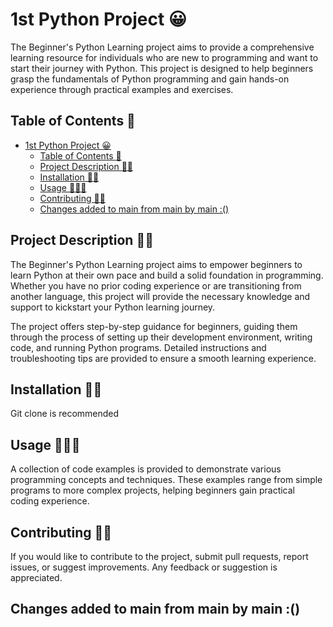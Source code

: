 # 1st Python Project 😀

The Beginner's Python Learning project aims to provide a comprehensive learning resource for individuals who are new to programming and want to start their journey with Python. This project is designed to help beginners grasp the fundamentals of Python programming and gain hands-on experience through practical examples and exercises.

## Table of Contents 🧠
- [1st Python Project 😀](#1st-python-project-)
  - [Table of Contents 🧠](#table-of-contents-)
  - [Project Description 🕵️‍♀️](#project-description-️️)
  - [Installation 👨‍💻](#installation-)
  - [Usage 🧑🏻‍💼](#usage-)
  - [Contributing ✊🏻](#contributing-)
  - [Changes added to main from main by main :()](#changes-added-to-main-from-main-by-main-)

## Project Description 🕵️‍♀️

The Beginner's Python Learning project aims to empower beginners to learn Python at their own pace and build a solid foundation in programming. Whether you have no prior coding experience or are transitioning from another language, this project will provide the necessary knowledge and support to kickstart your Python learning journey. 

The project offers step-by-step guidance for beginners, guiding them through the process of setting up their development environment, writing code, and running Python programs. Detailed instructions and troubleshooting tips are provided to ensure a smooth learning experience.

## Installation 👨‍💻

Git clone is recommended

## Usage 🧑🏻‍💼

A collection of code examples is provided to demonstrate various programming concepts and techniques. These examples range from simple programs to more complex projects, helping beginners gain practical coding experience.

## Contributing ✊🏻

If you would like to contribute to the project, submit pull requests, report issues, or suggest improvements. Any feedback or suggestion is appreciated.

## Changes added to main from main by main :()